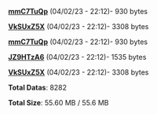 [**mmC7TuQp**](/data/mmC7TuQp.txt) (04/02/23 - 22:12)- 930 bytes

[**VkSUxZ5X**](/data/VkSUxZ5X.txt) (04/02/23 - 22:12)- 3308 bytes

[**mmC7TuQp**](/data/mmC7TuQp.txt) (04/02/23 - 22:12)- 930 bytes

[**JZ9HTzA6**](/data/JZ9HTzA6.txt) (04/02/23 - 22:12)- 1535 bytes

[**VkSUxZ5X**](/data/VkSUxZ5X.txt) (04/02/23 - 22:12)- 3308 bytes

**Total Datas**: 8282

**Total Size**: 55.60 MB / 55.6 MB
